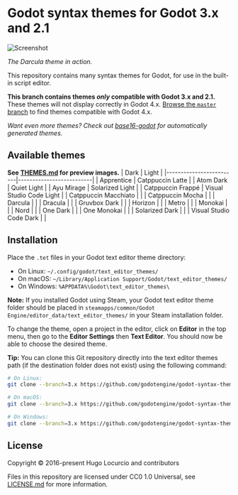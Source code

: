 # Godot syntax themes for Godot 3.x and 2.1

![Screenshot](https://archive.hugo.pro/.public/godot-syntax-themes.png)

*The Darcula theme in action.*

This repository contains many syntax themes for Godot, for use in the built-in
script editor.

**This branch contains themes *only* compatible with Godot 3.x and 2.1.**
These themes will not display correctly in Godot 4.x.
[Browse the `master` branch](https://github.com/godotengine/godot-syntax-themes)
to find themes compatible with Godot 4.x.

*Want even more themes? Check out
[base16-godot](https://github.com/Calinou/base16-godot) for automatically
generated themes.*

## Available themes

**See [THEMES.md](/THEMES.md) for preview images.**
| Dark                    | Light                    |
|-------------------------|--------------------------|
| Apprentice              | Catppuccin Latte         |
| Atom Dark               | Quiet Light              |
| Ayu Mirage              | Solarized Light          |
| Catppuccin Frappé       | Visual Studio Code Light |
| Catppuccin Macchiato    |                          |
| Catppuccin Mocha        |                          |
| Darcula                 |                          |
| Dracula                 |                          |
| Gruvbox Dark            |                          |
| Horizon                 |                          |
| Metro                   |                          |
| Monokai                 |                          |
| Nord                    |                          |
| One Dark                |                          |
| One Monokai             |                          |
| Solarized Dark          |                          |
| Visual Studio Code Dark |                          |

## Installation

Place the `.tet` files in your Godot text editor theme directory:

- On Linux: `~/.config/godot/text_editor_themes/`
- On macOS: `~/Library/Application Support/Godot/text_editor_themes/`
- On Windows: `%APPDATA%\Godot\text_editor_themes\`

**Note:** If you installed Godot using Steam, your Godot text editor theme
folder should be placed in `steamapps/common/Godot Engine/editor_data/text_editor_themes/`
in your Steam installation folder.

To change the theme, open a project in the editor, click on **Editor** in the
top menu, then go to the **Editor Settings** then **Text Editor**. You should
now be able to choose the desired theme.

**Tip:** You can clone this Git repository directly into the text editor themes
path (if the destination folder does not exist) using the following command:

```bash
# On Linux:
git clone --branch=3.x https://github.com/godotengine/godot-syntax-themes.git ~/.config/godot/text_editor_themes

# On macOS:
git clone --branch=3.x https://github.com/godotengine/godot-syntax-themes.git "~/Library/Application Support/Godot/text_editor_themes"

# On Windows:
git clone --branch=3.x https://github.com/godotengine/godot-syntax-themes.git "%APPDATA%\Godot\text_editor_themes"
```

## License

Copyright © 2016-present Hugo Locurcio and contributors

Files in this repository are licensed under CC0 1.0 Universal,
see [LICENSE.md](/LICENSE.md) for more information.
